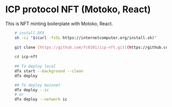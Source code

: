 # ICP protocol NFT (Motoko, React)

This is NFT minting boilerplate with Motoko, React.

```bash
    # install DFX
    sh -ci "$(curl -fsSL https://internetcomputer.org/install.sh)"
    
    git clone [https://github.com/fc0101/icp-nft.git](https://github.com/fc0101/icp-nft.git)
    
    cd icp-nft
    
    ## To deploy local
    dfx start --background --clean
    dfx deploy

    ## To deploy mainnet
    dfx deploy --ic
    # or
    dfx deploy --network ic
```
